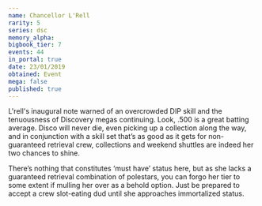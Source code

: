 ```yaml
---
name: Chancellor L'Rell
rarity: 5
series: dsc
memory_alpha:
bigbook_tier: 7
events: 44
in_portal: true
date: 23/01/2019
obtained: Event
mega: false
published: true
---
```


L'rell's inaugural note warned of an overcrowded DIP skill and the tenuousness of Discovery megas continuing. Look, .500 is a great batting average. Disco will never die, even picking up a collection along the way, and in conjunction with a skill set that’s as good as it gets for non-guaranteed retrieval crew, collections and weekend shuttles are indeed her two chances to shine.

There’s nothing that constitutes ‘must have’ status here, but as she lacks a guaranteed retrieval combination of polestars, you can forgo her tier to some extent if mulling her over as a behold option. Just be prepared to accept a crew slot-eating dud until she approaches immortalized status.
